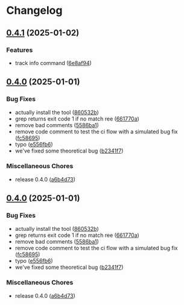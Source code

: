 # Changelog

## [0.4.1](https://github.com/opentoucan/freebird/compare/v0.4.0...v0.4.1) (2025-01-02)


### Features

* track info command ([6e8af94](https://github.com/opentoucan/freebird/commit/6e8af94858e452b37f21421dc08c04659df37df6))

## [0.4.0](https://github.com/opentoucan/freebird/compare/v0.3.0...v0.4.0) (2025-01-01)


### Bug Fixes

* actually install the tool ([860532b](https://github.com/opentoucan/freebird/commit/860532b288dfa03d38595fdfc0300abc2b948fe7))
* grep returns exit code 1 if no match ree ([661770a](https://github.com/opentoucan/freebird/commit/661770a771b364b0e8f628d1d3acfa5636621fca))
* remove bad comments ([5586ba1](https://github.com/opentoucan/freebird/commit/5586ba10a667012cc351e98c8b96b4f317797a08))
* remove code comment to test the ci flow with a simulated bug fix ([fc58695](https://github.com/opentoucan/freebird/commit/fc5869568531824144e0cb776796968262cbdf5d))
* typo ([e556fb6](https://github.com/opentoucan/freebird/commit/e556fb644a6109cdce649de8f617c5e616fa3317))
* we've fixed some theoretical bug ([b2341f7](https://github.com/opentoucan/freebird/commit/b2341f7aeb15202384722fcf39274f2e114a381e))


### Miscellaneous Chores

* release 0.4.0 ([a6b4d73](https://github.com/opentoucan/freebird/commit/a6b4d73cffae63f03a830923b0017d3d790627f3))

## [0.4.0](https://github.com/opentoucan/freebird/compare/v0.3.0...v0.4.0) (2025-01-01)


### Bug Fixes

* actually install the tool ([860532b](https://github.com/opentoucan/freebird/commit/860532b288dfa03d38595fdfc0300abc2b948fe7))
* grep returns exit code 1 if no match ree ([661770a](https://github.com/opentoucan/freebird/commit/661770a771b364b0e8f628d1d3acfa5636621fca))
* remove bad comments ([5586ba1](https://github.com/opentoucan/freebird/commit/5586ba10a667012cc351e98c8b96b4f317797a08))
* remove code comment to test the ci flow with a simulated bug fix ([fc58695](https://github.com/opentoucan/freebird/commit/fc5869568531824144e0cb776796968262cbdf5d))
* typo ([e556fb6](https://github.com/opentoucan/freebird/commit/e556fb644a6109cdce649de8f617c5e616fa3317))
* we've fixed some theoretical bug ([b2341f7](https://github.com/opentoucan/freebird/commit/b2341f7aeb15202384722fcf39274f2e114a381e))


### Miscellaneous Chores

* release 0.4.0 ([a6b4d73](https://github.com/opentoucan/freebird/commit/a6b4d73cffae63f03a830923b0017d3d790627f3))
